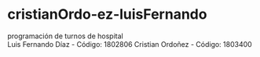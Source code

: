 # cristianOrdo-ez-luisFernando
programación de turnos de hospital   
Luis Fernando Díaz - Código: 1802806
Cristian Ordoñez - Código: 1803400
